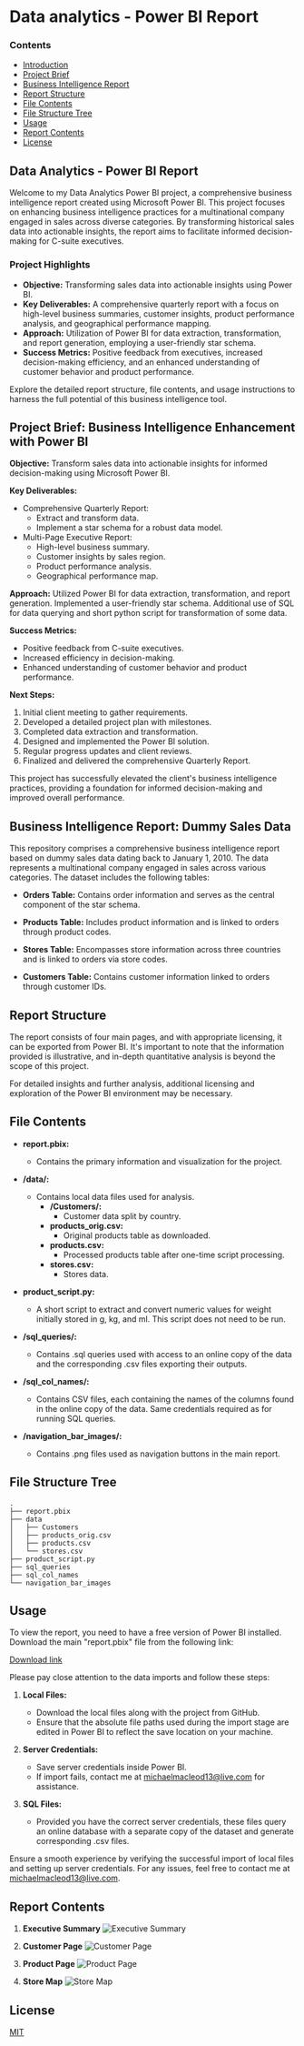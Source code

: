 # Data analytics - Power BI Report

### Contents


- [Introduction](##introduction)
- [Project Brief](##project-brief-business-intelligence-enhancement-with-power-bi)
- [Business Intelligence Report](##business-intelligence-report-dummy-sales-data)
- [Report Structure](##report-structure)
- [File Contents](##file-contents)
- [File Structure Tree](##file-structure-tree)
- [Usage](##usage)
- [Report Contents](##report-contents)
- [License](##license)

## Data Analytics - Power BI Report

Welcome to my Data Analytics Power BI project, a comprehensive business intelligence report created using Microsoft Power BI. This project focuses on enhancing business intelligence practices for a multinational company engaged in sales across diverse categories. By transforming historical sales data into actionable insights, the report aims to facilitate informed decision-making for C-suite executives.

### Project Highlights

- **Objective:** Transforming sales data into actionable insights using Power BI.
- **Key Deliverables:** A comprehensive quarterly report with a focus on high-level business summaries, customer insights, product performance analysis, and geographical performance mapping.
- **Approach:** Utilization of Power BI for data extraction, transformation, and report generation, employing a user-friendly star schema.
- **Success Metrics:** Positive feedback from executives, increased decision-making efficiency, and an enhanced understanding of customer behavior and product performance.

Explore the detailed report structure, file contents, and usage instructions to harness the full potential of this business intelligence tool.

## Project Brief: Business Intelligence Enhancement with Power BI

**Objective:**
Transform sales data into actionable insights for informed decision-making using Microsoft Power BI.

**Key Deliverables:**
- Comprehensive Quarterly Report:
  - Extract and transform data.
  - Implement a star schema for a robust data model.
- Multi-Page Executive Report:
  - High-level business summary.
  - Customer insights by sales region.
  - Product performance analysis.
  - Geographical performance map.

**Approach:**
Utilized Power BI for data extraction, transformation, and report generation. Implemented a user-friendly star schema. Additional use of SQL for data querying and short python script for transformation of some data.

**Success Metrics:**
- Positive feedback from C-suite executives.
- Increased efficiency in decision-making.
- Enhanced understanding of customer behavior and product performance.

**Next Steps:**
1. Initial client meeting to gather requirements.
2. Developed a detailed project plan with milestones.
3. Completed data extraction and transformation.
4. Designed and implemented the Power BI solution.
5. Regular progress updates and client reviews.
6. Finalized and delivered the comprehensive Quarterly Report.

This project has successfully elevated the client's business intelligence practices, providing a foundation for informed decision-making and improved overall performance.


## Business Intelligence Report: Dummy Sales Data

This repository comprises a comprehensive business intelligence report based on dummy sales data dating back to January 1, 2010. The data represents a multinational company engaged in sales across various categories. The dataset includes the following tables:

- **Orders Table:**
  Contains order information and serves as the central component of the star schema.

- **Products Table:**
  Includes product information and is linked to orders through product codes.

- **Stores Table:**
  Encompasses store information across three countries and is linked to orders via store codes.

- **Customers Table:**
  Contains customer information linked to orders through customer IDs.

## Report Structure

The report consists of four main pages, and with appropriate licensing, it can be exported from Power BI. It's important to note that the information provided is illustrative, and in-depth quantitative analysis is beyond the scope of this project.

For detailed insights and further analysis, additional licensing and exploration of the Power BI environment may be necessary.

## File Contents

- **report.pbix:**
  - Contains the primary information and visualization for the project.

- **/data/:**
  - Contains local data files used for analysis.
    - **/Customers/:**
      - Customer data split by country.
    - **products_orig.csv:**
      - Original products table as downloaded.
    - **products.csv:**
      - Processed products table after one-time script processing.
    - **stores.csv:**
      - Stores data.

- **product_script.py:**
  - A short script to extract and convert numeric values for weight initially stored in g, kg, and ml. This script does not need to be run.

- **/sql_queries/:**
  - Contains .sql queries used with access to an online copy of the data and the corresponding .csv files exporting their outputs.

- **/sql_col_names/:**
  - Contains CSV files, each containing the names of the columns found in the online copy of the data. Same credentials required as for running SQL queries.

- **/navigation_bar_images/:**
  - Contains .png files used as navigation buttons in the main report.

## File Structure Tree

```
.
├── report.pbix
├── data
│   ├── Customers
│   ├── products_orig.csv
│   ├── products.csv
│   └── stores.csv
├── product_script.py
├── sql_queries
├── sql_col_names
└── navigation_bar_images
```
## Usage

To view the report, you need to have a free version of Power BI installed. Download the main "report.pbix" file from the following link:

[Download link](https://www.microsoft.com/store/productId/9NTXR16HNW1T?ocid=pdpshare)

Please pay close attention to the data imports and follow these steps:

1. **Local Files:**
   - Download the local files along with the project from GitHub.
   - Ensure that the absolute file paths used during the import stage are edited in Power BI to reflect the save location on your machine.

2. **Server Credentials:**
   - Save server credentials inside Power BI.
   - If import fails, contact me at michaelmacleod13@live.com for assistance.

3. **SQL Files:**
   - Provided you have the correct server credentials, these files query an online database with a separate copy of the dataset and generate corresponding .csv files.

Ensure a smooth experience by verifying the successful import of local files and setting up server credentials. For any issues, feel free to contact me at michaelmacleod13@live.com.

## Report Contents

1. **Executive Summary**
   ![Executive Summary](/screenshots/exec_sum.png)

2. **Customer Page**
   ![Customer Page](/screenshots/customer_page.png)

3. **Product Page**
   ![Product Page](/screenshots/product_page.png)

4. **Store Map**
   ![Store Map](/screenshots/store_map.png)


## License

[MIT](https://choosealicense.com/licenses/mit/)

